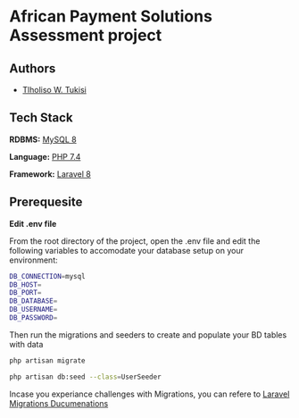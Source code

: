 
# African Payment Solutions Assessment project



## Authors

- [Tlholiso W. Tukisi](twtukisi@gmail.com)


## Tech Stack


**RDBMS:** [MySQL 8](https://dev.mysql.com/downloads/mysql/)

**Language:** [PHP 7.4](https://www.php.net/downloads.php)

**Framework:** [Laravel 8](https://laravel.com/docs/8.x/installation)


## Prerequesite

**Edit .env file**

From the root directory of the project, open the .env file and edit the following variables to accomodate your database setup on your environment:

```bash
DB_CONNECTION=mysql
DB_HOST=
DB_PORT=
DB_DATABASE=
DB_USERNAME=
DB_PASSWORD=
```
Then run the migrations and seeders to create and populate your BD tables with data
```bash
php artisan migrate

php artisan db:seed --class=UserSeeder

```


Incase you experiance challenges with Migrations, you can refere to [Laravel Migrations Ducumenations](https://laravel.com/docs/8.x/migrations)


